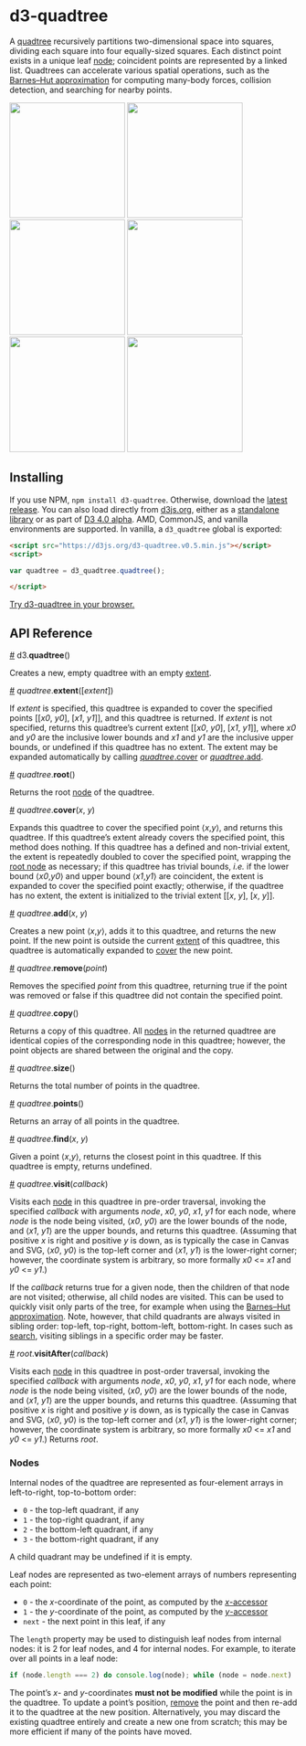# d3-quadtree

A [quadtree](https://en.wikipedia.org/wiki/Quadtree) recursively partitions two-dimensional space into squares, dividing each square into four equally-sized squares. Each distinct point exists in a unique leaf [node](#nodes); coincident points are represented by a linked list. Quadtrees can accelerate various spatial operations, such as the [Barnes–Hut approximation](https://en.wikipedia.org/wiki/Barnes–Hut_simulation) for computing many-body forces, collision detection, and searching for nearby points.

<a href="http://bl.ocks.org/mbostock/9078690"><img src="http://bl.ocks.org/mbostock/raw/9078690/thumbnail.png" width="202"></a>
<a href="http://bl.ocks.org/mbostock/4343214"><img src="http://bl.ocks.org/mbostock/raw/4343214/thumbnail.png" width="202"></a>
<a href="http://bl.ocks.org/mbostock/6216724"><img src="http://bl.ocks.org/mbostock/raw/6216724/thumbnail.png" width="202"></a>
<a href="http://bl.ocks.org/mbostock/6224050"><img src="http://bl.ocks.org/mbostock/raw/6224050/thumbnail.png" width="202"></a>
<a href="http://bl.ocks.org/patricksurry/6478178"><img src="http://bl.ocks.org/patricksurry/raw/6478178/thumbnail.png" width="202"></a>
<a href="http://bl.ocks.org/llb4ll/8709363"><img src="http://bl.ocks.org/llb4ll/raw/8709363/thumbnail.png" width="202"></a>

## Installing

If you use NPM, `npm install d3-quadtree`. Otherwise, download the [latest release](https://github.com/d3/d3-quadtree/releases/latest). You can also load directly from [d3js.org](https://d3js.org), either as a [standalone library](https://d3js.org/d3-quadtree.v0.5.min.js) or as part of [D3 4.0 alpha](https://github.com/mbostock/d3/tree/4). AMD, CommonJS, and vanilla environments are supported. In vanilla, a `d3_quadtree` global is exported:

```html
<script src="https://d3js.org/d3-quadtree.v0.5.min.js"></script>
<script>

var quadtree = d3_quadtree.quadtree();

</script>
```

[Try d3-quadtree in your browser.](https://tonicdev.com/npm/d3-quadtree)

## API Reference

<a name="quadtree" href="#quadtree">#</a> d3.<b>quadtree</b>()

Creates a new, empty quadtree with an empty [extent](#quadtree_extent).

<a name="quadtree_extent" href="#quadtree_extent">#</a> <i>quadtree</i>.<b>extent</b>([*extent*])

If *extent* is specified, this quadtree is expanded to cover the specified points [[*x0*, *y0*], [*x1*, *y1*]], and this quadtree is returned. If *extent* is not specified, returns this quadtree’s current extent [[*x0*, *y0*], [*x1*, *y1*]], where *x0* and *y0* are the inclusive lower bounds and *x1* and *y1* are the inclusive upper bounds, or undefined if this quadtree has no extent. The extent may be expanded automatically by calling [*quadtree*.cover](#quadtree_cover) or [*quadtree*.add](#quadtree_add).

<a name="quadtree_root" href="#quadtree_root">#</a> <i>quadtree</i>.<b>root</b>()

Returns the root [node](#nodes) of the quadtree.

<a name="quadtree_cover" href="#quadtree_cover">#</a> <i>quadtree</i>.<b>cover</b>(<i>x</i>, <i>y</i>)

Expands this quadtree to cover the specified point ⟨*x*,*y*⟩, and returns this quadtree. If this quadtree’s extent already covers the specified point, this method does nothing. If this quadtree has a defined and non-trivial extent, the extent is repeatedly doubled to cover the specified point, wrapping the [root node](#quadtree_root) as necessary; if this quadtree has trivial bounds, *i.e.* if the lower bound ⟨*x0*,*y0*⟩ and upper bound ⟨*x1*,*y1*⟩ are coincident, the extent is expanded to cover the specified point exactly; otherwise, if the quadtree has no extent, the extent is initialized to the trivial extent [[*x*, *y*], [*x*, *y*]].

<a name="quadtree_add" href="#quadtree_add">#</a> <i>quadtree</i>.<b>add</b>(<i>x</i>, <i>y</i>)

Creates a new point ⟨*x*,*y*⟩, adds it to this quadtree, and returns the new point. If the new point is outside the current [extent](#quadtree_extent) of this quadtree, this quadtree is automatically expanded to [cover](#quadtree_cover) the new point.

<a name="quadtree_remove" href="#quadtree_remove">#</a> <i>quadtree</i>.<b>remove</b>(<i>point</i>)

Removes the specified *point* from this quadtree, returning true if the point was removed or false if this quadtree did not contain the specified point.

<a name="quadtree_copy" href="#quadtree_copy">#</a> <i>quadtree</i>.<b>copy</b>()

Returns a copy of this quadtree. All [nodes](#nodes) in the returned quadtree are identical copies of the corresponding node in this quadtree; however, the point objects are shared between the original and the copy.

<a name="quadtree_size" href="#quadtree_size">#</a> <i>quadtree</i>.<b>size</b>()

Returns the total number of points in the quadtree.

<a name="quadtree_points" href="#quadtree_points">#</a> <i>quadtree</i>.<b>points</b>()

Returns an array of all points in the quadtree.

<a name="quadtree_find" href="#quadtree_find">#</a> <i>quadtree</i>.<b>find</b>(<i>x</i>, <i>y</i>)

Given a point ⟨*x*,*y*⟩, returns the closest point in this quadtree. If this quadtree is empty, returns undefined.

<a name="quadtree_visit" href="#quadtree_visit">#</a> <i>quadtree</i>.<b>visit</b>(<i>callback</i>)

Visits each [node](#nodes) in this quadtree in pre-order traversal, invoking the specified *callback* with arguments *node*, *x0*, *y0*, *x1*, *y1* for each node, where *node* is the node being visited, ⟨*x0*, *y0*⟩ are the lower bounds of the node, and ⟨*x1*, *y1*⟩ are the upper bounds, and returns this quadtree. (Assuming that positive *x* is right and positive *y* is down, as is typically the case in Canvas and SVG, ⟨*x0*, *y0*⟩ is the top-left corner and ⟨*x1*, *y1*⟩ is the lower-right corner; however, the coordinate system is arbitrary, so more formally *x0* <= *x1* and *y0* <= *y1*.)

If the *callback* returns true for a given node, then the children of that node are not visited; otherwise, all child nodes are visited. This can be used to quickly visit only parts of the tree, for example when using the [Barnes–Hut approximation](https://en.wikipedia.org/wiki/Barnes–Hut_simulation). Note, however, that child quadrants are always visited in sibling order: top-left, top-right, bottom-left, bottom-right. In cases such as [search](#quadtree_find), visiting siblings in a specific order may be faster.

<a name="quadtree_visitAfter" href="#quadtree_visitAfter">#</a> <i>root</i>.<b>visitAfter</b>(<i>callback</i>)

Visits each [node](#nodes) in this quadtree in post-order traversal, invoking the specified *callback* with arguments *node*, *x0*, *y0*, *x1*, *y1* for each node, where *node* is the node being visited, ⟨*x0*, *y0*⟩ are the lower bounds of the node, and ⟨*x1*, *y1*⟩ are the upper bounds, and returns this quadtree. (Assuming that positive *x* is right and positive *y* is down, as is typically the case in Canvas and SVG, ⟨*x0*, *y0*⟩ is the top-left corner and ⟨*x1*, *y1*⟩ is the lower-right corner; however, the coordinate system is arbitrary, so more formally *x0* <= *x1* and *y0* <= *y1*.) Returns *root*.

### Nodes

Internal nodes of the quadtree are represented as four-element arrays in left-to-right, top-to-bottom order:

* `0` - the top-left quadrant, if any
* `1` - the top-right quadrant, if any
* `2` - the bottom-left quadrant, if any
* `3` - the bottom-right quadrant, if any

A child quadrant may be undefined if it is empty.

Leaf nodes are represented as two-element arrays of numbers representing each point:

* `0` - the *x*-coordinate of the point, as computed by the [*x*-accessor](#quadtree_x)
* `1` - the *y*-coordinate of the point, as computed by the [*y*-accessor](#quadtree_y)
* `next` - the next point in this leaf, if any

The `length` property may be used to distinguish leaf nodes from internal nodes: it is 2 for leaf nodes, and 4 for internal nodes. For example, to iterate over all points in a leaf node:

```js
if (node.length === 2) do console.log(node); while (node = node.next)
```

The point’s *x*- and *y*-coordinates **must not be modified** while the point is in the quadtree. To update a point’s position, [remove](#quadtree_remove) the point and then re-add it to the quadtree at the new position. Alternatively, you may discard the existing quadtree entirely and create a new one from scratch; this may be more efficient if many of the points have moved.
